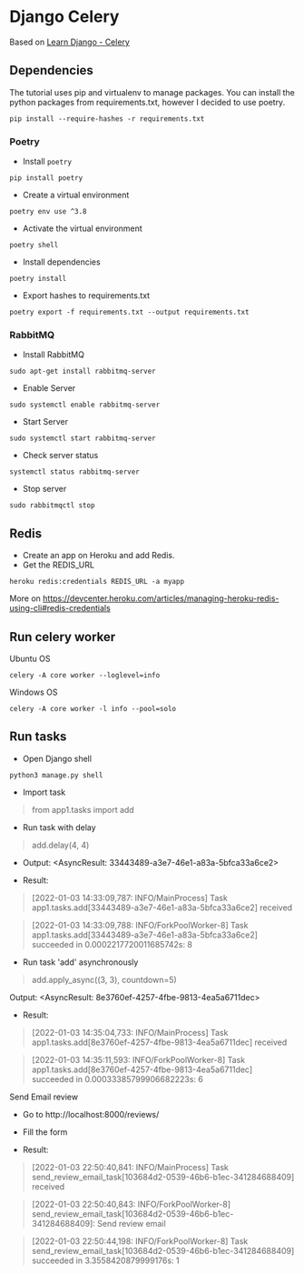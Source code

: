 # Django Celery

Based on [Learn Django - Celery](https://www.youtube.com/watch?v=fBfzE0yk97k&list=PLOLrQ9Pn6caz-6WpcBYxV84g9gwptoN20)

## Dependencies

The tutorial uses pip and virtualenv to manage packages. You can install the python packages from requirements.txt,
however I decided to use poetry.

```shell
pip install --require-hashes -r requirements.txt
```

### Poetry
- Install `poetry`

```shell
pip install poetry
```

- Create a virtual environment

```shell
poetry env use ^3.8
```

- Activate the virtual environment
```shell
poetry shell
```

- Install dependencies
```shell
poetry install
```

- Export hashes to requirements.txt
```shell
poetry export -f requirements.txt --output requirements.txt
```

### RabbitMQ

- Install RabbitMQ
```shell
sudo apt-get install rabbitmq-server
```

- Enable Server
```shell
sudo systemctl enable rabbitmq-server
```

- Start Server
```shell
sudo systemctl start rabbitmq-server
```

- Check server status
```shell
systemctl status rabbitmq-server
```

- Stop server
```shell
sudo rabbitmqctl stop
```

## Redis

- Create an app on Heroku and add Redis.
- Get the REDIS_URL
```shell
heroku redis:credentials REDIS_URL -a myapp
```
More on https://devcenter.heroku.com/articles/managing-heroku-redis-using-cli#redis-credentials

## Run celery worker

Ubuntu OS
```shell
celery -A core worker --loglevel=info
```

Windows OS
```shell
celery -A core worker -l info --pool=solo
```

## Run tasks

- Open Django shell
```shell
python3 manage.py shell
```

- Import task
> from app1.tasks import add

- Run task with delay
> add.delay(4, 4)

- Output: 
<AsyncResult: 33443489-a3e7-46e1-a83a-5bfca33a6ce2>

- Result:
> [2022-01-03 14:33:09,787: INFO/MainProcess] Task app1.tasks.add[33443489-a3e7-46e1-a83a-5bfca33a6ce2] received

> [2022-01-03 14:33:09,788: INFO/ForkPoolWorker-8] Task app1.tasks.add[33443489-a3e7-46e1-a83a-5bfca33a6ce2] succeeded in 0.0002217720011685742s: 8

- Run task 'add' asynchronously
> add.apply_async((3, 3), countdown=5)

Output:
<AsyncResult: 8e3760ef-4257-4fbe-9813-4ea5a6711dec>

- Result:
> [2022-01-03 14:35:04,733: INFO/MainProcess] Task app1.tasks.add[8e3760ef-4257-4fbe-9813-4ea5a6711dec] received

> [2022-01-03 14:35:11,593: INFO/ForkPoolWorker-8] Task app1.tasks.add[8e3760ef-4257-4fbe-9813-4ea5a6711dec] succeeded in 0.00033385799906682223s: 6

Send Email review

- Go to http://localhost:8000/reviews/
- Fill the form

- Result:
> [2022-01-03 22:50:40,841: INFO/MainProcess] Task send_review_email_task[103684d2-0539-46b6-b1ec-341284688409] received

> [2022-01-03 22:50:40,843: INFO/ForkPoolWorker-8] send_review_email_task[103684d2-0539-46b6-b1ec-341284688409]: Send review email

> [2022-01-03 22:50:44,198: INFO/ForkPoolWorker-8] Task send_review_email_task[103684d2-0539-46b6-b1ec-341284688409] succeeded in 3.3558420879999176s: 1

